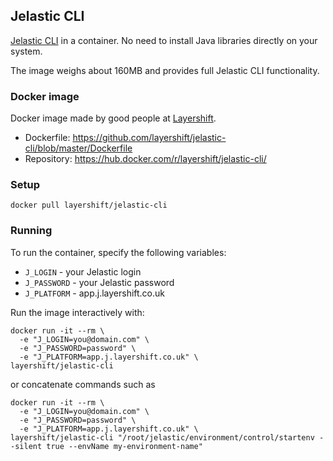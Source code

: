 ## Jelastic CLI

[Jelastic CLI](https://docs.jelastic.com/cli) in a container. No need to install Java libraries directly on your system.

The image weighs about 160MB and provides full Jelastic CLI functionality.

### Docker image

Docker image made by good people at [Layershift](http://www.layershift.com/jelastic).

* Dockerfile: https://github.com/layershift/jelastic-cli/blob/master/Dockerfile
* Repository: https://hub.docker.com/r/layershift/jelastic-cli/

### Setup

```
docker pull layershift/jelastic-cli
```

### Running

To run the container, specify the following variables:

* `J_LOGIN` - your Jelastic login
* `J_PASSWORD` - your Jelastic password
* `J_PLATFORM` - app.j.layershift.co.uk

Run the image interactively with:

```
docker run -it --rm \
  -e "J_LOGIN=you@domain.com" \
  -e "J_PASSWORD=password" \
  -e "J_PLATFORM=app.j.layershift.co.uk" \
layershift/jelastic-cli
```

or concatenate commands such as

```
docker run -it --rm \
  -e "J_LOGIN=you@domain.com" \
  -e "J_PASSWORD=password" \
  -e "J_PLATFORM=app.j.layershift.co.uk" \
layershift/jelastic-cli "/root/jelastic/environment/control/startenv --silent true --envName my-environment-name"
```


